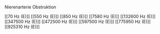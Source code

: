 Nierenarterie Obstruktion

[[70 Hz (E)]]
[[550 Hz (E)]]
[[850 Hz (E)]]
[[7580 Hz (E)]]
[[132600 Hz (E)]]
[[347500 Hz (E)]]
[[472500 Hz (E)]]
[[597500 Hz (E)]]
[[775950 Hz (E)]]
[[925310 Hz (E)]]